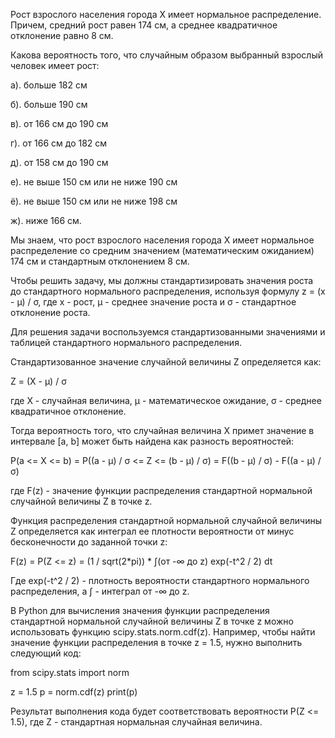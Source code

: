 Рост взрослого населения города X имеет нормальное распределение. Причем, средний рост равен 174 см, а среднее квадратичное отклонение равно 8 см.

Какова вероятность того, что случайным образом выбранный взрослый человек имеет рост:

а). больше 182 см

б). больше 190 см

в). от 166 см до 190 см

г). от 166 см до 182 см

д). от 158 см до 190 см

е). не выше 150 см или не ниже 190 см

ё). не выше 150 см или не ниже 198 см

ж). ниже 166 см.

Мы знаем, что рост взрослого населения города X имеет нормальное распределение со средним значением (математическим ожиданием) 174 см и стандартным отклонением 8 см.

Чтобы решить задачу, мы должны стандартизировать значения роста до стандартного нормального распределения, используя формулу z = (x - μ) / σ, где x - рост, μ - среднее значение роста и σ - стандартное отклонение роста.

Для решения задачи воспользуемся стандартизованными значениями и таблицей стандартного нормального распределения.

Стандартизованное значение случайной величины Z определяется как:

Z = (X - μ) / σ

где X - случайная величина, μ - математическое ожидание, σ - среднее квадратичное отклонение.

Тогда вероятность того, что случайная величина X примет значение в интервале [a, b] может быть найдена как разность вероятностей:

P(a <= X <= b) = P((a - μ) / σ <= Z <= (b - μ) / σ) = F((b - μ) / σ) - F((a - μ) / σ)

где F(z) - значение функции распределения стандартной нормальной случайной величины Z в точке z.

Функция распределения стандартной нормальной случайной величины Z определяется как интеграл ее плотности вероятности от минус бесконечности до заданной точки z:

F(z) = P(Z <= z) = (1 / sqrt(2*pi)) * ∫(от -∞ до z) exp(-t^2 / 2) dt

Где exp(-t^2 / 2) - плотность вероятности стандартного нормального распределения, а ∫ - интеграл от -∞ до z.

В Python для вычисления значения функции распределения стандартной нормальной случайной величины Z в точке z можно использовать функцию scipy.stats.norm.cdf(z). Например, чтобы найти значение функции распределения в точке z = 1.5, нужно выполнить следующий код:

from scipy.stats import norm

z = 1.5
p = norm.cdf(z)
print(p)

Результат выполнения кода будет соответствовать вероятности P(Z <= 1.5), где Z - стандартная нормальная случайная величина.